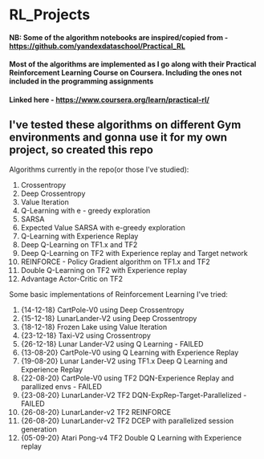 # RL_Projects

#### NB: Some of the algorithm notebooks are inspired/copied from - https://github.com/yandexdataschool/Practical_RL
#### Most of the algorithms are implemented as I go along with their Practical Reinforcement Learning Course on Coursera. Including the ones not included in the programming assignments
#### Linked here - https://www.coursera.org/learn/practical-rl/

## I've tested these algorithms on different Gym environments and gonna use it for my own project, so created this repo

Algorithms currently in the repo(or those I've studied):
1. Crossentropy
2. Deep Crossentropy
3. Value Iteration
4. Q-Learning with e - greedy exploration
5. SARSA
6. Expected Value SARSA with e-greedy exploration
7. Q-Learning with Experience Replay
8. Deep Q-Learning on TF1.x and TF2
9. Deep Q-Learning on TF2 with Experience replay and Target network
10. REINFORCE - Policy Gradient algorithm on TF1.x and TF2
11. Double Q-Learning on TF2 with Experience replay
12. Advantage Actor-Critic on TF2

Some basic implementations of Reinforcement Learning I've tried:
1. {14-12-18} CartPole-V0 using Deep Crossentropy
2. {15-12-18} LunarLander-V2 using Deep Crossentropy
3. {18-12-18} Frozen Lake using Value Iteration
4. {23-12-18} Taxi-V2 using Crossentropy
5. {26-12-18} Lunar Lander-V2 using Q Learning - FAILED
6. {13-08-20} CartPole-V0 using Q Learning with Experience Replay
7. {19-08-20} Lunar Lander-V2 using TF1.x Deep Q Learning and Experience Replay
8. {22-08-20} CartPole-V0 using TF2 DQN-Experience Replay and parallized envs - FAILED 
9. {23-08-20} LunarLander-V2 TF2 DQN-ExpRep-Target-Parallelized - FAILED
10. {26-08-20} LunarLander-v2 TF2 REINFORCE
11. {26-08-20} LunarLander-v2 TF2 DCEP with parallelized session generation
12. {05-09-20} Atari Pong-v4 TF2 Double Q Learning with Experience replay
